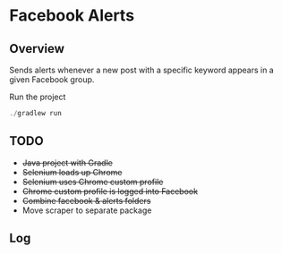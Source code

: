 # Facebook Alerts

## Overview

Sends alerts whenever a new post with a specific keyword appears in a given Facebook group.

Run the project

```java
./gradlew run
```

## TODO

- ~~Java project with Gradle~~
- ~~Selenium loads up Chrome~~
- ~~Selenium uses Chrome custom profile~~
- ~~Chrome custom profile is logged into Facebook~~
- ~~Combine facebook & alerts folders~~
- Move scraper to separate package

## Log
